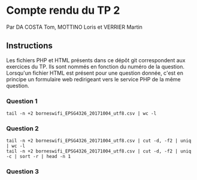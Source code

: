 # Compte rendu du TP 2
Par DA COSTA Tom, MOTTINO Loris et VERRIER Martin


## Instructions
Les fichiers PHP et HTML présents dans ce dépôt git correspondent aux exercices du TP.
Ils sont nommés en fonction du numéro de la question.
Lorsqu'un fichier HTML est présent pour une question donnée, c'est en principe un formulaire web redirigeant vers le service PHP de la même question.



### Question 1
```tail -n +2 borneswifi_EPSG4326_20171004_utf8.csv | wc -l```


### Question 2
```
tail -n +2 borneswifi_EPSG4326_20171004_utf8.csv | cut -d, -f2 | uniq | wc -l
tail -n +2 borneswifi_EPSG4326_20171004_utf8.csv | cut -d, -f2 | uniq -c | sort -r | head -n 1
```


### Question 3

